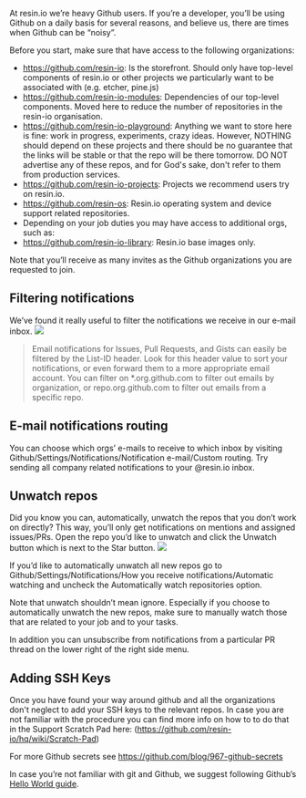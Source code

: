 At resin.io we’re heavy Github users. If you’re a developer, you’ll be using Github on a daily basis for several reasons, and believe us, there are times when Github can be “noisy”.

Before you start, make sure that have access to the following organizations:
* https://github.com/resin-io: Is the storefront. Should only have top-level components of resin.io or other projects we particularly want to be associated with (e.g. etcher, pine.js)
* https://github.com/resin-io-modules: Dependencies of our top-level components. Moved here to reduce the number of repositories in the resin-io organisation.
* https://github.com/resin-io-playground: Anything we want to store here is fine: work in progress, experiments, crazy ideas. However, NOTHING should depend on these projects and there should be no guarantee that the links will be stable or that the repo will be there tomorrow. DO NOT advertise any of these repos, and for God's sake, don't refer to them from production services.
* https://github.com/resin-io-projects: Projects we recommend users try on resin.io.
* https://github.com/resin-os: Resin.io operating system and device support related repositories.
* Depending on your job duties you may have access to additional orgs, such as:
* https://github.com/resin-io-library: Resin.io base images only.

Note that you’ll receive as many invites as the Github organizations you are requested to join.

## Filtering notifications
We’ve found it really useful to filter the notifications we receive in our e-mail inbox.
![](https://lh6.googleusercontent.com/peN8WHu_UOQI2olDvu0FI5-AZRMgkzQVsqesdBc0YH_sl4EqDvTc2Jqe67W6IYSqtfI4BDKf1uA4zqnfEuXkYiO5Bfh-ojZO_tTxQQK6lPdC0IXv2cFHIbxTv_v9Cvvceki8_FNS)

> Email notifications for Issues, Pull Requests, and Gists can easily be filtered by the List-ID header. Look for this header value to sort your notifications, or even forward them to a more appropriate email account. You can filter on *.org.github.com to filter out emails by organization, or repo.org.github.com to filter out emails from a specific repo.

## E-mail notifications routing
You can choose which orgs’ e-mails to receive to which inbox by visiting Github/Settings/Notifications/Notification e-mail/Custom routing. Try sending all company related notifications to your @resin.io inbox.

## Unwatch repos
Did you know you can, automatically, unwatch the repos that you don’t work on directly? This way, you’ll only get notifications on mentions and assigned issues/PRs. Open the repo you’d like to unwatch and click the Unwatch button which is next to the Star button.
![](https://lh5.googleusercontent.com/ECeRQg8PjInLwYrop-94VlVwrhoq09aeSD5DQBLsmlY3Yj2f-7Dh5lDXp8bSjHpznoCBwLvKDrzFDlkRrstCn6FHJPhwPjmc-jTsgNtK_hRe7JDVmLD52OVMWby470AF8MXIKN9a)

If you’d like to automatically unwatch all new repos go to Github/Settings/Notifications/How you receive notifications/Automatic watching and uncheck the Automatically watch repositories option.

Note that unwatch shouldn’t mean ignore. Especially if you choose to automatically unwatch the new repos, make sure to manually watch those that are related to your job and to your tasks.

In addition you can unsubscribe from notifications from a particular PR thread on the lower right of the right side menu. 

## Adding SSH Keys

Once you have found your way around github and all the organizations don't neglect to add your SSH keys to the relevant repos. In case you are not familiar with the procedure you can find more info on how to to do that in the Support Scratch Pad here: (https://github.com/resin-io/hq/wiki/Scratch-Pad)

For more Github secrets see https://github.com/blog/967-github-secrets

In case you’re not familiar with git and Github, we suggest following Github’s [Hello World guide](https://guides.github.com/activities/hello-world/).
